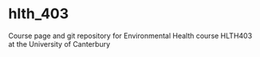 # hlth_403
Course page and git repository for Environmental Health course HLTH403 at the University of Canterbury
